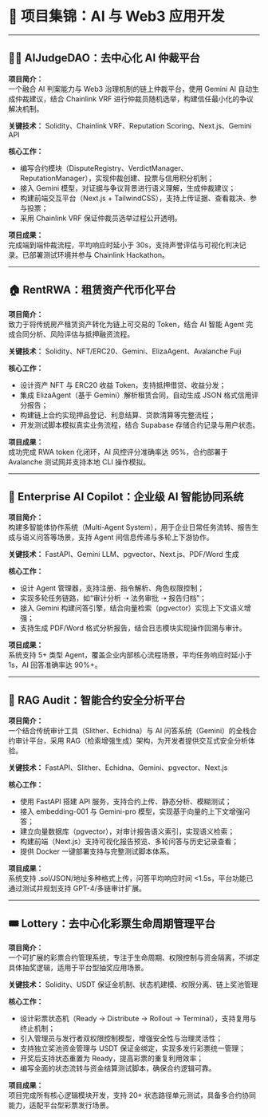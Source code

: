 # 📘 项目集锦：AI 与 Web3 应用开发

---

## 🧑‍⚖️ AIJudgeDAO：去中心化 AI 仲裁平台

**项目简介：**  
一个融合 AI 判案能力与 Web3 治理机制的链上仲裁平台，使用 Gemini AI 自动生成仲裁建议，结合 Chainlink VRF 进行仲裁员随机选举，构建信任最小化的争议解决机制。

**关键技术：** Solidity、Chainlink VRF、Reputation Scoring、Next.js、Gemini API

**核心工作：**  
- 编写合约模块（DisputeRegistry、VerdictManager、ReputationManager），实现仲裁创建、投票与信用积分机制；
- 接入 Gemini 模型，对证据与争议背景进行语义理解，生成仲裁建议；
- 构建前端交互平台（Next.js + TailwindCSS），支持上传证据、查看裁决、参与投票；
- 采用 Chainlink VRF 保证仲裁员选举过程公开透明。

**项目成果：**  
完成端到端仲裁流程，平均响应时延小于 30s，支持声誉评估与可视化判决记录。已部署测试环境并参与 Chainlink Hackathon。

---

## 🏠 RentRWA：租赁资产代币化平台

**项目简介：**  
致力于将传统房产租赁资产转化为链上可交易的 Token，结合 AI 智能 Agent 完成合同分析、风险评估与抵押融资流程。

**关键技术：** Solidity、NFT/ERC20、Gemini、ElizaAgent、Avalanche Fuji

**核心工作：**  
- 设计资产 NFT 与 ERC20 收益 Token，支持抵押借贷、收益分发；
- 集成 ElizaAgent（基于 Gemini）解析租赁合同，自动生成 JSON 格式信用评分报告；
- 构建链上合约实现押品登记、利息结算、贷款清算等完整流程；
- 开发测试脚本模拟真实业务流程，结合 Supabase 存储合约记录与用户状态。

**项目成果：**  
成功完成 RWA token 化闭环，AI 风控评分准确率达 95%，合约部署于 Avalanche 测试网并支持本地 CLI 操作模拟。

---

## 🤖 Enterprise AI Copilot：企业级 AI 智能协同系统

**项目简介：**  
构建多智能体协作系统（Multi-Agent System），用于企业日常任务流转、报告生成与语义问答等场景，支持 Agent 间信息传递与多轮上下游协作。

**关键技术：** FastAPI、Gemini LLM、pgvector、Next.js、PDF/Word 生成

**核心工作：**  
- 设计 Agent 管理器，支持注册、指令解析、角色权限控制；
- 实现多轮任务链路，如“审计分析 ➝ 法务审批 ➝ 报告归档”；
- 接入 Gemini 构建问答引擎，结合向量检索（pgvector）实现上下文语义增强；
- 支持生成 PDF/Word 格式分析报告，结合日志模块实现操作回溯与审计。

**项目成果：**  
系统支持 5+ 类型 Agent，覆盖企业内部核心流程场景，平均任务响应时延小于 1s，AI 回答准确率达 90%+。

---

## 🧠 RAG Audit：智能合约安全分析平台

**项目简介：**  
一个结合传统审计工具（Slither、Echidna）与 AI 问答系统（Gemini）的全栈合约审计平台，采用 RAG（检索增强生成）架构，为开发者提供交互式安全分析体验。

**关键技术：** FastAPI、Slither、Echidna、Gemini、pgvector、Next.js

**核心工作：**  
- 使用 FastAPI 搭建 API 服务，支持合约上传、静态分析、模糊测试；
- 接入 embedding-001 与 Gemini-pro 模型，实现基于向量的上下文增强问答；
- 建立向量数据库（pgvector），对审计报告语义索引，实现语义检索；
- 构建前端（Next.js）支持可视化报告预览、多轮问答与历史记录查看；
- 提供 Docker 一键部署支持与完整测试脚本体系。

**项目成果：**  
系统支持 .sol/JSON/地址多种格式上传，问答平均响应时间 <1.5s，平台功能已通过测试并规划支持 GPT-4/多链审计扩展。

---

## 🎟️ Lottery：去中心化彩票生命周期管理平台

**项目简介：**  
一个可扩展的彩票合约管理系统，专注于生命周期、权限控制与资金隔离，不绑定具体抽奖逻辑，适用于平台型抽奖应用场景。

**关键技术：** Solidity、USDT 保证金机制、状态机建模、权限分离、链上奖池管理

**核心工作：**  
- 设计彩票状态机（Ready → Distribute → Rollout → Terminal），支持复用与终止机制；
- 引入管理员与发行者双权限控制模型，增强安全性与治理灵活性；
- 支持独立奖池资金管理与 USDT 保证金绑定，实现多发行彩票统一管理；
- 开奖后支持状态重置为 Ready，提高彩票的重复利用效率；
- 编写全面的状态流转与资金结算测试脚本，确保合约逻辑可靠。

**项目成果：**  
项目完成所有核心逻辑模块开发，支持 20+ 状态路径单元测试，具备多合约协同能力，适配平台型彩票发行场景。


